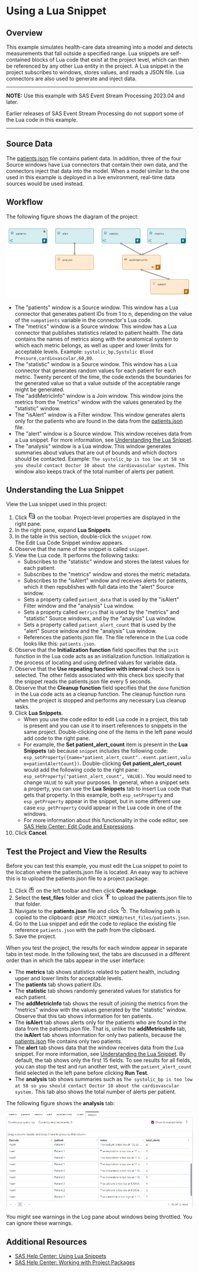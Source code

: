 # Using a Lua Snippet
## Overview

This example simulates health-care data streaming into a model and detects measurements that fall outside a specified range. Lua snippets are self-contained blocks of Lua code that exist at the project level, which can then be referenced by any other Lua entity in the project. A Lua snippet in the project subscribes to windows, stores values, and reads a JSON file. Lua connectors are also used to generate and inject data.

---
**NOTE:**
Use this example with SAS Event Stream Processing 2023.04 and later. 

Earlier releases of SAS Event Stream Processing do not support some of the Lua code in this example. 

---

## Source Data

The [patients.json](patients.json) file contains patient data. In addition, three of the four Source windows have Lua connectors that contain their own data, and the connectors inject that data into the model. When a model similar to the one used in this example is deployed in a live environment, real-time data sources would be used instead.

## Workflow

The following figure shows the diagram of the project:

![Diagram of the project](img/lua_snippet.png "Diagram of the project")

- The "patients" window is a Source window. This window has a Lua connector that generates patient IDs from 1 to n, depending on the value of the `numpatients` variable in the connector's Lua code.
- The "metrics" window is a Source window. This window has a Lua connector that publishes statistics related to patient health. The data contains the names of metrics along with the anatomical system to which each metric belongs, as well as upper and lower limits for acceptable levels. Example: `systolic_bp,Systolic Blood Pressure,cardiovascular,60,80`.
- The "statistic" window is a Source window. This window has a Lua connector that generates random values for each patient for each metric. Twenty percent of the time, the code extends the boundaries for the generated value so that a value outside of the acceptable range might be generated.
- The "addMetricInfo" window is a Join window. This window joins the metrics from the "metrics" window with the values generated by the "statistic" window.
- The "isAlert" window is a Filter window. This window generates alerts only for the patients who are found in the data from the [patients.json](patients.json) file. 
- The "alert" window is a Source window. This window receives data from a Lua snippet. For more information, see [Understanding the Lua Snippet](#understanding-the-lua-snippet).
- The "analysis" window is a Lua window. This window generates summaries about values that are out of bounds and which doctors should be contacted. Example: `The systolic_bp is too low at 58 so you should contact Doctor 10 about the cardiovascular system.` This window also keeps track of the total number of alerts per patient.

## Understanding the Lua Snippet

View the Lua snippet used in this project:
1. Click ![Project](img/project-properties-button.png "Project") on the toolbar. Project-level properties are displayed in the right pane.
2. In the right pane, expand **Lua Snippets**.
3. In the table in this section, double-click the `snippet` row. </br>The Edit Lua Code Snippet window appears.
4. Observe that the name of the snippet is called `snippet`.
5. View the Lua code. It performs the following tasks:
   - Subscribes to the "statistic" window and stores the latest values for each patient.
   - Subscribes to the "metrics" window and stores the metric metadata.
   - Subscribes to the "isAlert" window and receives alerts for patients, which it then republishes with full data into the "alert" Source window.
   - Sets a property called `patient_data` that is used by the "isAlert" Filter window and the "analysis" Lua window.
   - Sets a property called `metrics` that is used by the "metrics" and "statistic" Source windows, and by the "analysis" Lua window.
   - Sets a property called `patient_alert_count` that is used by the "alert" Source window and the "analysis" Lua window.
   - References the patients.json file. The file reference in the Lua code looks like this: `patients.json`.
6. Observe that the **Initialization function** field specifies that the `init` function in the Lua code acts as an initialization function. Initialization is the process of locating and using defined values for variable data.
7. Observe that the **Use repeating function with interval** check box is selected. The other fields associated with this check box specify that the snippet reads the patients.json file every 5 seconds. 
8. Observe that the **Cleanup function** field specifies that the `done` function in the Lua code acts as a cleanup function. The cleanup function runs when the project is stopped and performs any necessary Lua cleanup tasks.
9.  Click **Lua Snippets**. 
    - When you use the code editor to edit Lua code in a project, this tab is present and you can use it to insert references to snippets in the same project. Double-clicking one of the items in the left pane would add code to the right pane.
    - For example, the **Set patient_alert_count** item is present in the **Lua Snippets** tab because `snippet` includes the following code: `esp_setProperty({name="patient_alert_count"..event.patient,value=patientAlertCount})`. Double-clicking **Get patient_alert_count** would add the following code to the right pane: `esp_setProperty("patient_alert_count", VALUE)`. You would need to change `VALUE` to suit your purposes. In general, when a snippet sets a property, you can use the **Lua Snippets** tab to insert Lua code that gets that property. In this example, both `esp_setProperty` and `esp_getProperty` appear in the snippet, but in some different use case `esp_getProperty` could appear in the Lua code in one of the windows.
    - For more information about this functionality in the code editor, see [SAS Help Center: Edit Code and Expressions](https://documentation.sas.com/?cdcId=espcdc&cdcVersion=default&docsetId=espstudio&docsetTarget=n1uo22tz87w2nzn1lxlo4rzkdwgi.htm#n1psumef2daycbn1c2o753i8m0hq).
10. Click **Cancel**.

## Test the Project and View the Results

Before you can test this example, you must edit the Lua snippet to point to the location where the patients.json file is located. An easy way to achieve this is to upload the patients.json file to a project package:
1. Click ![Project](img/button-project-package.png "Project") on the left toolbar and then click **Create package**. 
2. Select the **test_files** folder and click ![Project](img/button-upload.png "Project") to upload the patients.json file to that folder.
3. Navigate to the **patients.json** file and click ![Project](img/button-copy-path.png "Project"). The following path is copied to the clipboard: `@ESP_PROJECT_HOME@/test_files/patients.json`.
4. Go to the Lua snippet and edit the code to replace the existing file reference `patients.json` with the path from the clipboard.
5. Save the project.

When you test the project, the results for each window appear in separate tabs in test mode. In the following text, the tabs are discussed in a different order than in which the tabs appear in the user interface:
- The **metrics** tab shows statistics related to patient health, including upper and lower limits for acceptable levels.
- The **patients** tab shows patient IDs.
- The **statistic** tab shows randomly generated values for statistics for each patient.
- The **addMetricInfo** tab shows the result of joining the metrics from the "metrics" window with the values generated by the "statistic" window. Observe that this tab shows information for ten patients.
- The **isAlert** tab shows alerts only for the patients who are found in the data from the patients.json file. That is, unlike the **addMetricsInfo** tab, the **isAlert** tab shows information for only two patients, because the [patients.json](patients.json) file contains only two patients.
- The **alert** tab shows data that the window receives data from the Lua snippet. For more information, see [Understanding the Lua Snippet](#understanding-the-lua-snippet). By default, the tab shows only the first 15 fields. To see results for all fields, you can stop the test and run another test, with the `patient_alert_count` field selected in the left pane before clicking **Run Test**.
- The **analysis** tab shows summaries such as `The systolic_bp is too low at 58 so you should contact Doctor 10 about the cardiovascular system.` This tab also shows the total number of alerts per patient.

The following figure shows the **analysis** tab:

![analysis tab](img/analysis.png "analysis tab")

You might see warnings in the Log pane about windows being throttled. You can ignore these warnings.

## Additional Resources

- [SAS Help Center: Using Lua Snippets](https://documentation.sas.com/?cdcId=espcdc&cdcVersion=default&docsetId=espcreatewindows&docsetTarget=p0j0tx1h0oqhkyn17ebg6jrab7d3.htm)
- [SAS Help Center: Working with Project Packages](https://documentation.sas.com/?cdcId=espcdc&cdcVersion=default&docsetId=espstudio&docsetTarget=p15r0obkhw8rrwn1lr0zkqffklb5.htm)
